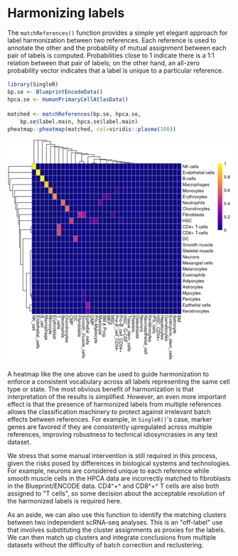 

# Harmonizing labels 

The `matchReferences()` function provides a simple yet elegant approach for label harmonization between two references.
Each reference is used to annotate the other and the probability of mutual assignment between each pair of labels is computed.
Probabilities close to 1 indicate there is a 1:1 relation between that pair of labels;
on the other hand, an all-zero probability vector indicates that a label is unique to a particular reference.


```r
library(SingleR)
bp.se <- BlueprintEncodeData()
hpca.se <- HumanPrimaryCellAtlasData()

matched <- matchReferences(bp.se, hpca.se,
    bp.se$label.main, hpca.se$label.main)
pheatmap::pheatmap(matched, col=viridis::plasma(100))
```

<img src="ontology_files/figure-html/unnamed-chunk-2-1.png" width="672" />

A heatmap like the one above can be used to guide harmonization to enforce a consistent vocabulary across all labels representing the same cell type or state.
The most obvious benefit of harmonization is that interpretation of the results is simplified.
However, an even more important effect is that the presence of harmonized labels from multiple references allows the classification machinery to protect against irrelevant batch effects between references.
For example, in `SingleR()`'s case, marker genes are favored if they are consistently upregulated across multiple references, improving robustness to technical idiosyncrasies in any test dataset.

We stress that some manual intervention is still required in this process, given the risks posed by differences in biological systems and technologies.
For example, neurons are considered unique to each reference while smooth muscle cells in the HPCA data are incorrectly matched to fibroblasts in the Blueprint/ENCODE data.
CD4^+^ and CD8^+^ T cells are also both assigned to "T cells", so some decision about the acceptable resolution of the harmonized labels is required here.

As an aside, we can also use this function to identify the matching clusters between two independent scRNA-seq analyses.
This is an "off-label" use that involves substituting the cluster assignments as proxies for the labels.
We can then match up clusters and integrate conclusions from multiple datasets without the difficulty of batch correction and reclustering.
